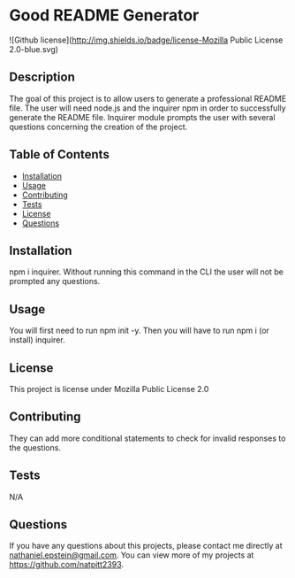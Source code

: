 # Good README Generator
  ![Github license](http://img.shields.io/badge/license-Mozilla Public License 2.0-blue.svg)
  
  ## Description 
  The goal of this project is to allow users to generate a professional README file. The user will need node.js and the inquirer npm in order to successfully generate the README file. Inquirer module prompts the user with several questions concerning the creation of the project.
  ## Table of Contents
  * [Installation](#installation)
  * [Usage](#usage)
  * [Contributing](#contributing)
  * [Tests](#tests)
  * [License](#license)
  * [Questions](#questions)
  
  ## Installation 
  npm i inquirer. Without running this command in the CLI the user will not be prompted any questions.
  ## Usage 
  You will first need to run npm init -y. Then you will have to run npm i (or install) inquirer.
  ## License 
  This project is license under Mozilla Public License 2.0
  ## Contributing 
  They can add more conditional statements to check for invalid responses to the questions.
  ## Tests
  N/A
  ## Questions
  If you have any questions about this projects, please contact me directly at nathaniel.epstein@gmail.com. You can view more of my projects at https://github.com/natpitt2393.

